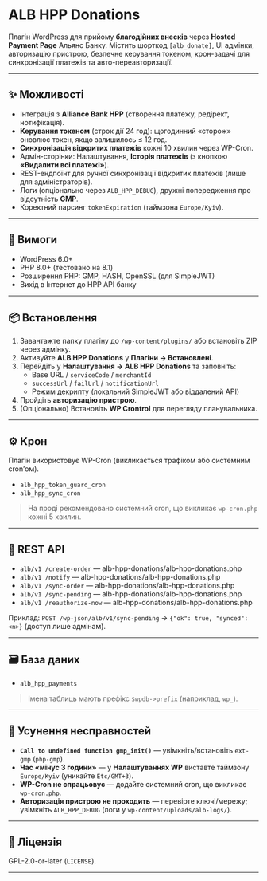 # ALB HPP Donations

Плагін WordPress для прийому **благодійних внесків** через **Hosted Payment Page** Альянс Банку. Містить шорткод `[alb_donate]`, UI адмінки, авторизацію пристрою, безпечне керування токеном, крон-задачі для синхронізації платежів та авто-переавторизації.

---

## ✨ Можливості

- Інтеграція з **Alliance Bank HPP** (створення платежу, редірект, нотифікація).
- **Керування токеном** (строк дії 24 год): щогодинний «сторож» оновлює токен, якщо залишилось ≤ 12 год.
- **Синхронізація відкритих платежів** кожні 10 хвилин через WP-Cron.
- Адмін-сторінки: Налаштування, **Історія платежів** (з кнопкою **«Видалити всі платежі»**).
- REST-ендпоїнт для ручної синхронізації відкритих платежів (лише для адміністраторів).
- Логи (опціонально через `ALB_HPP_DEBUG`), дружні попередження про відсутність **GMP**.
- Коректний парсинг `tokenExpiration` (таймзона `Europe/Kyiv`).

---

## 🧩 Вимоги

- WordPress 6.0+
- PHP 8.0+ (тестовано на 8.1)
- Розширення PHP: GMP, HASH, OpenSSL (для SimpleJWT)
- Вихід в Інтернет до HPP API банку

---

## 📦 Встановлення

1. Завантажте папку плагіну до `/wp-content/plugins/` або встановіть ZIP через адмінку.
2. Активуйте **ALB HPP Donations** у **Плагіни → Встановлені**.
3. Перейдіть у **Налаштування → ALB HPP Donations** та заповніть:
   - Base URL / `serviceCode` / `merchantId`
   - `successUrl` / `failUrl` / `notificationUrl`
   - Режим декрипту (локальний SimpleJWT або віддалений API)
4. Пройдіть **авторизацію пристрою**.
5. (Опціонально) Встановіть **WP Crontrol** для перегляду планувальника.

---

## ⚙️ Крон

Плагін використовує WP-Cron (викликається трафіком або системним cron’ом).

- `alb_hpp_token_guard_cron`
- `alb_hpp_sync_cron`

> На проді рекомендовано системний cron, що викликає `wp-cron.php` кожні 5 хвилин.

---

## 🔌 REST API

- `alb/v1 /create-order` — alb-hpp-donations/alb-hpp-donations.php
- `alb/v1 /notify` — alb-hpp-donations/alb-hpp-donations.php
- `alb/v1 /sync-order` — alb-hpp-donations/alb-hpp-donations.php
- `alb/v1 /sync-pending` — alb-hpp-donations/alb-hpp-donations.php
- `alb/v1 /reauthorize-now` — alb-hpp-donations/alb-hpp-donations.php

Приклад: `POST /wp-json/alb/v1/sync-pending` → `{"ok": true, "synced": <n>}` (доступ лише адмінам).

---

## 🗃️ База даних

- `alb_hpp_payments`

> Імена таблиць мають префікс `$wpdb->prefix` (наприклад, `wp_`).

---

## 🧪 Усунення несправностей

- **`Call to undefined function gmp_init()`** — увімкніть/встановіть `ext-gmp` (`php-gmp`).
- **Час «мінус 3 години»** — у **Налаштуваннях WP** виставте таймзону `Europe/Kyiv` (уникайте `Etc/GMT+3`).
- **WP-Cron не спрацьовує** — додайте системний cron, що викликає `wp-cron.php`.
- **Авторизація пристрою не проходить** — перевірте ключі/мережу; увімкніть `ALB_HPP_DEBUG` (логи у `wp-content/uploads/alb-logs/`).


---


## 📜 Ліцензія

GPL-2.0-or-later (`LICENSE`).

---
